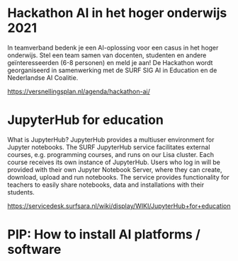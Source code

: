 # Hackathon AI in het hoger onderwijs 2021
 In teamverband bedenk je een AI-oplossing voor een casus in het hoger onderwijs. Stel een team samen van docenten, studenten en andere geïnteresseerden (6-8 personen) en meld je aan! De Hackathon wordt georganiseerd in samenwerking met de SURF SIG AI in Education en de Nederlandse AI Coalitie.
 
 https://versnellingsplan.nl/agenda/hackathon-ai/

# JupyterHub for education

What is JupyterHub?
JupyterHub provides a multiuser environment for Jupyter notebooks. The SURF JupyterHub service facilitates external courses, e.g. programming courses, and runs on our Lisa cluster.
Each course receives its own instance of JupyterHub. Users who log in will be provided with their own Jupyter Notebook Server, where they can create, download, upload and run notebooks. The service provides functionality for teachers to easily share notebooks, data and installations with their students.


https://servicedesk.surfsara.nl/wiki/display/WIKI/JupyterHub+for+education


# PIP: How to install AI platforms / software




